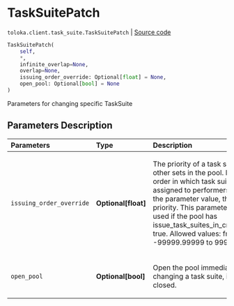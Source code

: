 # TaskSuitePatch
`toloka.client.task_suite.TaskSuitePatch` | [Source code](https://github.com/Toloka/toloka-kit/blob/v0.1.26/src/client/task_suite.py#L111)

```python
TaskSuitePatch(
    self,
    *,
    infinite_overlap=None,
    overlap=None,
    issuing_order_override: Optional[float] = None,
    open_pool: Optional[bool] = None
)
```

Parameters for changing specific TaskSuite

## Parameters Description

| Parameters | Type | Description |
| :----------| :----| :-----------|
`issuing_order_override`|**Optional\[float\]**|<p>The priority of a task suite among other sets in the pool. Defines the order in which task suites are assigned to performers. The larger the parameter value, the higher the priority. This parameter can be used if the pool has issue_task_suites_in_creation_order: true. Allowed values: from -99999.99999 to 99999.99999.</p>
`open_pool`|**Optional\[bool\]**|<p>Open the pool immediately after changing a task suite, if the pool is closed.</p>
